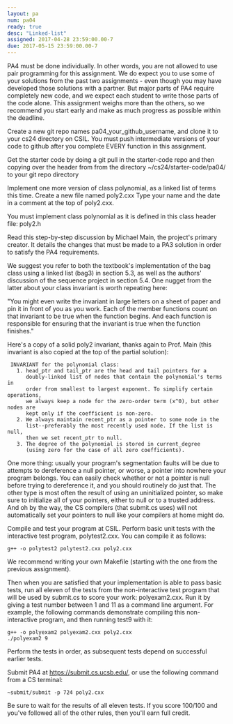 ```yaml
---
layout: pa
num: pa04	
ready: true
desc: "Linked-list"
assigned: 2017-04-28 23:59:00.00-7
due: 2017-05-15 23:59:00.00-7
---
```


<div markdown="1">



PA4 must be done individually. In other words, you are not allowed to use pair programming for this assignment. We do expect you to use some of your solutions from the past two assignments - even though you may have developed those solutions with a partner. But major parts of PA4 require completely new code, and we expect each student to write those parts of the code alone. This assignment weighs more than the others, so we recommend you start early and make as much progress as possible within the deadline.

Create a new git repo names pa04_your_github_username, and clone it to your cs24 directory on CSIL. You must push intermediate versions of your code to github after you complete EVERY function in this assignment.

Get the starter code by doing a git pull in the starter-code repo and then copying over the header from from the directory ~/cs24/starter-code/pa04/ to your git repo directory

Implement one more version of class polynomial, as a linked list of terms this time. Create a new file named poly2.cxx Type your name and the date in a comment at the top of poly2.cxx. 

You must implement class polynomial as it is defined in this class header file: poly2.h 

Read this step-by-step discussion by Michael Main, the project's primary creator. It details the changes that must be made to a PA3 solution in order to satisfy the PA4 requirements.

We suggest you refer to both the textbook's implementation of the bag class using a linked list (bag3) in section 5.3, as well as the authors' discussion of the sequence project in section 5.4. One nugget from the latter about your class invariant is worth repeating here:

"You might even write the invariant in large letters on a sheet of paper and pin it in front of you as you work. Each of the member functions count on that invariant to be true when the function begins. And each function is responsible for ensuring that the invariant is true when the function finishes."

Here's a copy of a solid poly2 invariant, thanks again to Prof. Main (this invariant is also copied at the top of the partial solution):

```
 INVARIANT for the polynomial class:
   1. head_ptr and tail_ptr are the head and tail pointers for a
      doubly-linked list of nodes that contain the polynomial's terms in
      order from smallest to largest exponent. To simplify certain operations,
      we always keep a node for the zero-order term (x^0), but other nodes are
      kept only if the coefficient is non-zero.
   2. We always maintain recent_ptr as a pointer to some node in the
      list--preferably the most recently used node. If the list is null,
      then we set recent_ptr to null.
   3. The degree of the polynomial is stored in current_degree
      (using zero for the case of all zero coefficients).
```


One more thing: usually your program's segmentation faults will be due to attempts to dereference a null pointer, or worse, a pointer into nowhere your program belongs. You can easily check whether or not a pointer is null before trying to dereference it, and you should routinely do just that. The other type is most often the result of using an uninitialized pointer, so make sure to initialize all of your pointers, either to null or to a trusted address. And oh by the way, the CS compilers (that submit.cs uses) will not automatically set your pointers to null like your compilers at home might do.

Compile and test your program at CSIL. Perform basic unit tests with the interactive test program, polytest2.cxx. You can compile it as follows:

```
g++ -o polytest2 polytest2.cxx poly2.cxx
```

We recommend writing your own Makefile (starting with the one from the previous assignment).

Then when you are satisfied that your implementation is able to pass basic tests, run all eleven of the tests from the non-interactive test program that will be used by submit.cs to score your work: polyexam2.cxx. Run it by giving a test number between 1 and 11 as a command line argument. For example, the following commands demonstrate compiling this non-interactive program, and then running test9 with it:

```
g++ -o polyexam2 polyexam2.cxx poly2.cxx
./polyexam2 9
```

Perform the tests in order, as subsequent tests depend on successful earlier tests.

Submit PA4 at https://submit.cs.ucsb.edu/, or use the following command from a CS terminal:

```
~submit/submit -p 724 poly2.cxx
```

Be sure to wait for the results of all eleven tests. If you score 100/100 and you've followed all of the other rules, then you'll earn full credit.